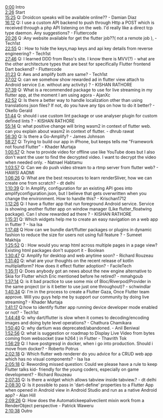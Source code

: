 [0:00](https://www.youtube.com/watch?v=Gyf807q3mro&t=0m00s) Intro  
[2:26](https://www.youtube.com/watch?v=Gyf807q3mro&t=2m26s) Start  
[15:25](https://www.youtube.com/watch?v=Gyf807q3mro&t=15m25s) Q: Droidcon speaks will be available online?? - Damian Diaz  
[16:12](https://www.youtube.com/watch?v=Gyf807q3mro&t=16m12s) Q: I use a custom API backend to push through Http a POST which is received through a php API listening on the web. I'd really like a direct tcp type daemon. Any suggestions? - Fluttercode  
[20:26](https://www.youtube.com/watch?v=Gyf807q3mro&t=20m26s) Q :Any website available for get the flutter job??( not a remote job ), - Tech1st  
[22:55](https://www.youtube.com/watch?v=Gyf807q3mro&t=22m55s) Q : How to hide the keys,map keys and api key details from reverse engineering? - Tech1st  
[27:46](https://www.youtube.com/watch?v=Gyf807q3mro&t=27m46s) Q: I learned DDD from Reso's site. I know there is MVV(?) - what are the other architecture types that are best for specifically Flutter frontend Dart backend? - Fluttercode  
[31:23](https://www.youtube.com/watch?v=Gyf807q3mro&t=31m23s) Q: Aws and amplify both are same? - Tech1st  
[37:02](https://www.youtube.com/watch?v=Gyf807q3mro&t=37m02s) Q: can we somehow show rewarded ad in flutter view attach to Android service (i.e. without any activity) ? - KISHAN RATHORE  
[37:39](https://www.youtube.com/watch?v=Gyf807q3mro&t=37m39s) Q: What is a recommended package to use for live streaming in my flutter app, at the moment I am using agora - AjanXc  
[42:52](https://www.youtube.com/watch?v=Gyf807q3mro&t=42m52s) Q: Is there a better way to handle localization other than using translations json files? If not, do you have any tips on how to do it better? - Okello Gerald  
[51:44](https://www.youtube.com/watch?v=Gyf807q3mro&t=51m44s) Q: should i use custom lint package or use analyser plugin for custom defined lints ? - KISHAN RATHORE  
[55:14](https://www.youtube.com/watch?v=Gyf807q3mro&t=55m14s) Q: what positive change will bring wasm2 in context of flutter web. can you explain about wasm2 in context of flutter. - dhrub rawat  
[56:30](https://www.youtube.com/watch?v=Gyf807q3mro&t=56m30s) Q: Is there a Go-Amplify? - James Johnson  
[58:27](https://www.youtube.com/watch?v=Gyf807q3mro&t=58m27s) Q: Trying to build our app in iPhone, but keeps tells me "Framework not found Flutter" - Khader Murtaja  
[1:00:57](https://www.youtube.com/watch?v=Gyf807q3mro&t=1h00m57s) Q: how to provide video for offline use like YouTube does but I also don't want the user to find the decrypted video. I want to decrypt the video when needed only. - Natnael Habtamu  
[1:03:57](https://www.youtube.com/watch?v=Gyf807q3mro&t=1h03m57s) Q: Can we do push video stream to a rtmp server from flutter web? - HAWSI AADMI  
[1:06:26](https://www.youtube.com/watch?v=Gyf807q3mro&t=1h06m26s) Q: What are the best resources to learn renderSliver, how we can create one from scratch? - dt delhi  
[1:10:39](https://www.youtube.com/watch?v=Gyf807q3mro&t=1h10m39s) Q: In Amplify, configuration for an existing API goes into amplifyconfiguration.json, but I believe that gets overwritten when you change the environment. How to handle this? - Krischan1712  
[1:12:26](https://www.youtube.com/watch?v=Gyf807q3mro&t=1h12m26s) Q: I have a flutter app that run foreground Android service. Service is showing another flutter app on window manager (Like flutter_floatwing package). Can I show rewarded ad there ? - KISHAN RATHORE  
[1:15:31](https://www.youtube.com/watch?v=Gyf807q3mro&t=1h15m31s) Q: Which widgets help me to create an easy navigation on a web app in flutter ? - Isa Isa  
[1:17:48](https://www.youtube.com/watch?v=Gyf807q3mro&t=1h17m48s) Q How can we bundle dart/flutter packages or plugins in dynamic fashion to reduce the size for users not using full feature ? - Sumeet Makhija  
[1:25:52](https://www.youtube.com/watch?v=Gyf807q3mro&t=1h25m52s) Q : How would you wrap html across multiple pages in a page view? Existing html packages don't support it - Boolean  
[1:30:47](https://www.youtube.com/watch?v=Gyf807q3mro&t=1h30m47s) Q: Amplify for desktop and web anytime soon? - Richard Rouzeau  
[1:31:40](https://www.youtube.com/watch?v=Gyf807q3mro&t=1h31m40s) Q: what are your thoughts on the recent release of kotlin multiplatform? How does it effect flutter adoption? - FacileTech  
[1:35:11](https://www.youtube.com/watch?v=Gyf807q3mro&t=1h35m11s) Q: Does anybody got an news about the new engine alternative to Skia for Flutter which Eric mentioned before he retired? - mmahgoub  
[1:37:14](https://www.youtube.com/watch?v=Gyf807q3mro&t=1h37m14s) Q: is it bad practice to use some mix of Bloc/Riverpod/Provider in the same project (or is it better to use just one throughout)? - schwindlar  
[1:40:34](https://www.youtube.com/watch?v=Gyf807q3mro&t=1h40m34s) Q: I'm in the process to create a Flutter Gaza, Once Flutter team approve. Will you guys help me by support our community by doing live streaming? - Khader Murtaja  
[1:41:17](https://www.youtube.com/watch?v=Gyf807q3mro&t=1h41m17s) Q:how to identify flutter app running device developer mode enabled or not? - Tech1st  
[1:44:48](https://www.youtube.com/watch?v=Gyf807q3mro&t=1h44m48s) Q: why dart/flutter is slow when it comes to decoding/encoding images and doing byte level operations? - Chathura Chamikara  
[1:50:40](https://www.youtube.com/watch?v=Gyf807q3mro&t=1h50m40s) Q: why dartium was deprecated/abandoned. - Anil Beniwal  
[1:52:56](https://www.youtube.com/watch?v=Gyf807q3mro&t=1h52m56s) Q: what is suggestion or roadmap to Display Live Video from bytes coming from websocket (raw h264 ) in Flutter - Thavrith Tok  
[1:56:29](https://www.youtube.com/watch?v=Gyf807q3mro&t=1h56m29s) Q: I have postgresql in docker, when i go into production. Should i move from docker? - Roberto Potrus  
[2:02:18](https://www.youtube.com/watch?v=Gyf807q3mro&t=2h02m18s) Q: Which flutter web renderer do you advice for a CRUD web app which has no visual components? - Isa Isa  
[2:05:18](https://www.youtube.com/watch?v=Gyf807q3mro&t=2h05m18s) Q: Rewording missed question: Could we please have a rule to keep Flutter talks kid- friendly for the young coders, especially on game development? - Richard Rouzeau  
[2:07:35](https://www.youtube.com/watch?v=Gyf807q3mro&t=2h07m35s) Q: Is there a widget which allows tabview inside tabview.? - dt delhi  
[2:08:30](https://www.youtube.com/watch?v=Gyf807q3mro&t=2h08m30s) Q: Is it possible to pass in 'dart-define' properties to a Flutter App when opened in Android view in Android Studio and run as a native Android app? - Alan Hill  
[2:09:26](https://www.youtube.com/watch?v=Gyf807q3mro&t=2h09m26s) Q: How does the Automatickeepaliveclient mixin work from a RenderObject perspective - Patrick Waweru  
[2:10:38](https://www.youtube.com/watch?v=Gyf807q3mro&t=2h10m38s) Outro  
